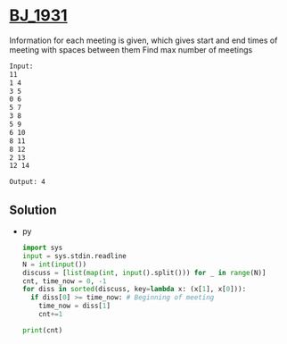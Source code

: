 # [BJ_1931](https://acmicpc.net/problem/1931)

Information for each meeting is given, which gives start and end times of meeting with spaces between them
Find max number of meetings

```txt
Input:
11
1 4
3 5
0 6
5 7
3 8
5 9
6 10
8 11
8 12
2 13
12 14

Output: 4
```

## Solution

* py

  ```py
  import sys
  input = sys.stdin.readline
  N = int(input())
  discuss = [list(map(int, input().split())) for _ in range(N)]
  cnt, time_now = 0, -1
  for diss in sorted(discuss, key=lambda x: (x[1], x[0])):
    if diss[0] >= time_now: # Beginning of meeting
      time_now = diss[1]
      cnt+=1

  print(cnt)
  ```
